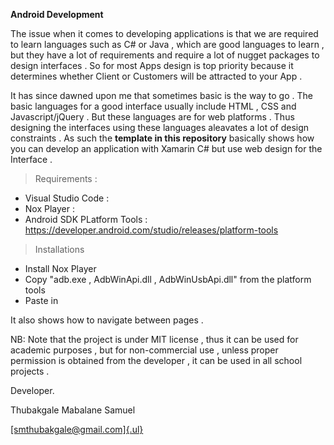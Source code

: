 **Android Development**

The issue when it comes to developing applications is that we are
required to learn languages such as C\# or Java , which are good
languages to learn , but they have a lot of requirements and require a
lot of nugget packages to design interfaces . So for most Apps design is
top priority because it determines whether Client or Customers will be
attracted to your App .

It has since dawned upon me that sometimes basic is the way to go . The
basic languages for a good interface usually include HTML , CSS and
Javascript/jQuery . But these languages are for web platforms . Thus
designing the interfaces using these languages aleavates a lot of design
constraints . As such the **template in this repository** basically
shows how you can develop an application with Xamarin C\# but use web
design for the Interface .

> Requirements :
  - Visual Studio Code : 
  - Nox Player         : 
  - Android SDK PLatform Tools : https://developer.android.com/studio/releases/platform-tools
  
> Installations 
  - Install Nox Player
  - Copy "adb.exe , AdbWinApi.dll , AdbWinUsbApi.dll" from the platform tools 
  - Paste in 

It also shows how to navigate between pages .

NB: Note that the project is under MIT license , thus it can be used for
academic purposes , but for non-commercial use , unless proper
permission is obtained from the developer , it can be used in all school
projects .

Developer.

Thubakgale Mabalane Samuel

[[smthubakgale\@gmail.com]{.ul}](mailto:smthubakgale@gmail.com)
